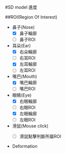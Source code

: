 #SD model 進度

##ROI(Region Of Interest)
* 鼻子(Nose)
   - [x] 鼻子輪廓
   - [ ] 鼻子ROI
* 耳朵(Ear)   
   - [x] 右朵輪廓
   - [ ] 右耳ROI
   - [x] 左耳輪廓
   - [ ] 左耳ROI
* 嘴巴(Mouth)
   - [x] 嘴巴輪廓
   - [ ] 嘴巴ROI
* 眼睛(Eye)
   - [x] 右眼輪廓
   - [ ] 右眼ROI
   - [x] 左眼輪廓    
   - [ ] 左眼ROI
* 滑鼠(Mouse click)      
   - [ ] 滑鼠點擊判斷所屬ROI


* Deformation   
  

